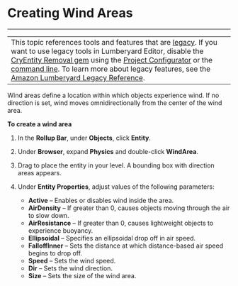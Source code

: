 # Creating Wind Areas<a name="weather-wind-areas"></a>


****  

|  | 
| --- |
| This topic references tools and features that are [legacy](https://docs.aws.amazon.com/lumberyard/latest/userguide/ly-glos-chap.html#legacy)\. If you want to use legacy tools in Lumberyard Editor, disable the [CryEntity Removal gem](https://docs.aws.amazon.com/lumberyard/latest/userguide/gems-system-cryentity-removal-gem.html) using the [Project Configurator](https://docs.aws.amazon.com/lumberyard/latest/userguide/configurator-intro.html) or the [command line](https://docs.aws.amazon.com/lumberyard/latest/userguide/lmbr-exe.html)\. To learn more about legacy features, see the [Amazon Lumberyard Legacy Reference](https://docs.aws.amazon.com/lumberyard/latest/legacyreference/)\. | 

Wind areas define a location within which objects experience wind\. If no direction is set, wind moves omnidirectionally from the center of the wind area\.

**To create a wind area**

1. In the **Rollup Bar**, under **Objects**, click **Entity**\.

1. Under **Browser**, expand **Physics** and double\-click **WindArea**\.

1. Drag to place the entity in your level\. A bounding box with direction areas appears\.

1. Under **Entity Properties**, adjust values of the following parameters:
   + **Active** – Enables or disables wind inside the area\.
   + **AirDensity** – If greater than 0, causes objects moving through the air to slow down\.
   + **AirResistance** – If greater than 0, causes lightweight objects to experience buoyancy\.
   + **Ellipsoidal** – Specifies an ellipsoidal drop off in air speed\.
   + **FalloffInner** – Sets the distance at which distance\-based air speed begins to drop off\.
   + **Speed** – Sets the wind speed\.
   + **Dir** – Sets the wind direction\. 
   + **Size** – Sets the size of the wind area\. 